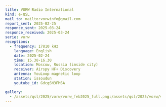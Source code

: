 ```yaml
---
title: VORW Radio International
kind: e-QSL
mail_to: mailto:vorwinfo@gmail.com
report_sent: 2025-02-25
responce_sent: 2025-03-24
responce_received: 2025-03-24
serie: vorw
receptions:
  - frequency: 17810 kHz
    language: English
    date: 2025-02-24
    time: 15.30-16.30
    location: Moscow, Russia (inside city)
    receiver: Airspy HF+ Discovery
    antenna: YouLoop magnetic loop
    station: issoudun
    youtube_id: GdcgSN3FMSA

gallery:
  - /assets/qsl/2025/vorw/vorw_feb2025_full.png:/assets/qsl/2025/vorw/vorw_feb2025_small.jpg
---
```

